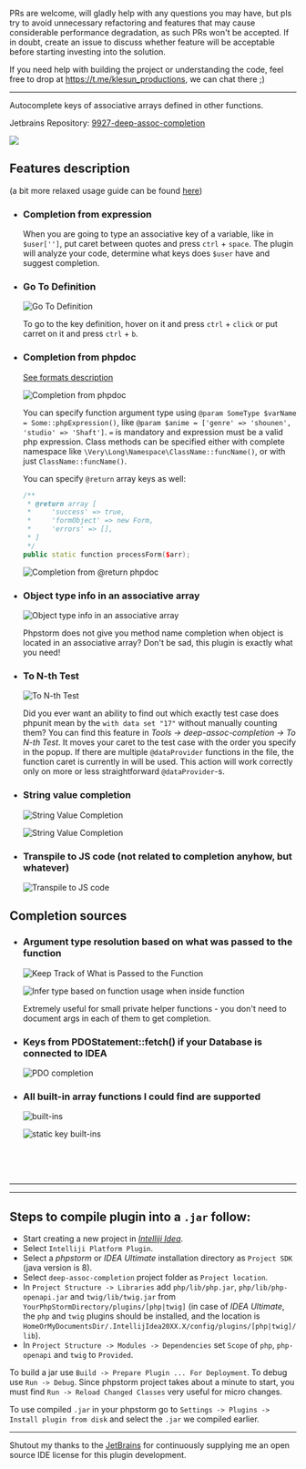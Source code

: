 PRs are welcome, will gladly help with any questions you may have, but pls try to avoid unnecessary refactoring and features that may cause considerable performance degradation, as such PRs won't be accepted. If in doubt, create an issue to discuss whether feature will be acceptable before starting investing into the solution.

If you need help with building the project or understanding the code, feel free to drop at https://t.me/klesun_productions, we can chat there ;)

____________________________

Autocomplete keys of associative arrays defined in other functions.

Jetbrains Repository: [9927-deep-assoc-completion](https://plugins.jetbrains.com/plugin/9927-deep-assoc-completion)

![](https://user-images.githubusercontent.com/5202330/41823825-f82a5724-780e-11e8-9a8e-4eb37c89aa53.png)


## Features description

(a bit more relaxed usage guide can be found [here](https://github.com/klesun/phpstorm-deep-keys/blob/master/docs/deep-keys-overview.md))

- ### Completion from expression
    When you are going to type an associative key of a variable, like in `$user['']`, put caret between quotes and press `ctrl` + `space`. The plugin will analyze your code, determine what keys does `$user` have and suggest completion.

- ### Go To Definition
    ![Go To Definition](https://cloud.githubusercontent.com/assets/5202330/26428215/284b1988-40e9-11e7-9a44-746145c5393f.png)
    
    To go to the key definition, hover on it and press `ctrl` + `click` or put carret on it and press `ctrl` + `b`.

- ### Completion from phpdoc

    [See formats description](https://github.com/klesun/deep-assoc-completion/issues/63)

    ![Completion from phpdoc](https://cloud.githubusercontent.com/assets/5202330/26426602/0f72f554-40e2-11e7-8873-30b873310746.png)

    You can specify function argument type using `@param SomeType $varName = Some::phpExpression()`, like `@param $anime = ['genre' => 'shounen', 'studio' => 'Shaft']`. `=` is mandatory and expression must be a valid php expression. Class methods can be specified either with complete namespace like `\Very\Long\Namespace\ClassName::funcName()`, or with just `ClassName::funcName()`.

    You can specify `@return` array keys as well:
    ```cpp
    /**
     * @return array [
     *     'success' => true,
     *     'formObject' => new Form,
     *     'errors' => [],
     * ]
     */
    public static function processForm($arr);
    ```
    ![Completion from @return phpdoc](https://i.stack.imgur.com/vgZM9.png)

- ### Object type info in an associative array
    ![Object type info in an associative array](https://user-images.githubusercontent.com/5202330/30355696-9d6aa368-983d-11e7-8b8a-6b4f5afcee0e.png)
    
    Phpstorm does not give you method name completion when object is located in an associative array? Don't be sad, this plugin is exactly what you need!
    
- ### To N-th Test
    ![To N-th Test](https://user-images.githubusercontent.com/5202330/48870020-e6310280-ede7-11e8-9a70-33b64fdcc574.png)
    
    Did you ever want an ability to find out which exactly test case does phpunit mean by the `with data set "17"` without manually counting them? You can find this feature in _Tools -> deep-assoc-completion -> To N-th Test_. It moves your caret to the test case with the order you specify in the popup. If there are multiple `@dataProvider` functions in the file, the function caret is currently in will be used. This action will work correctly only on more or less straightforward `@dataProvider`-s.  
    
- ### String value completion
    ![String Value Completion](https://user-images.githubusercontent.com/5202330/48870527-e205e480-ede9-11e8-824c-750088b76fa4.png)
      
    ![String Value Completion](https://user-images.githubusercontent.com/5202330/48870610-2b563400-edea-11e8-93c1-c8bbd973726b.png)  
    
- ### Transpile to JS code (not related to completion anyhow, but whatever)
    
    ![Transpile to JS code](https://user-images.githubusercontent.com/5202330/51703012-293c6b80-200d-11e9-9479-e51c5f7bbfaf.png)  
    
## Completion sources
    
- ### Argument type resolution based on what was passed to the function
    ![Keep Track of What is Passed to the Function](https://user-images.githubusercontent.com/5202330/48870882-280f7800-edeb-11e8-9a72-fe66b1af1fd5.png)
    
    ![Infer type based on function usage when inside function](https://user-images.githubusercontent.com/5202330/48870975-88061e80-edeb-11e8-9501-c525a2a92e6a.png)
    
    Extremely useful for small private helper functions - you don't need to document args in each of them to get completion.
    
- ### Keys from PDOStatement::fetch() if your Database is connected to IDEA
    ![PDO completion](https://user-images.githubusercontent.com/5202330/34743879-3e690ff0-f583-11e7-8dee-dd8c86b78917.png)
    
- ### All built-in array functions I could find are supported
    ![built-ins](https://user-images.githubusercontent.com/5202330/48871378-2e9eef00-eded-11e8-8bbc-26c9d675cbeb.png)
    
    ![static key built-ins](https://user-images.githubusercontent.com/5202330/48871517-bd137080-eded-11e8-9208-3725d81b960a.png)
    
    

<br/>
<br/>
<br/>
<hr/>
<hr/>

## Steps to compile plugin into a `.jar` follow:

- Start creating a new project in _[Intelliji Idea](https://www.jetbrains.com/idea/)_.
- Select `Intelliji Platform Plugin`.
- Select a _phpstorm_ or _IDEA Ultimate_ installation directory as `Project SDK` (java version is 8).
- Select `deep-assoc-completion` project folder as `Project location`.
- In `Project Structure -> Libraries` add `php/lib/php.jar`, `php/lib/php-openapi.jar` and `twig/lib/twig.jar` from `YourPhpStormDirectory/plugins/[php|twig]` (in case of _IDEA Ultimate_, the `php` and `twig` plugins should be installed, and the location is `HomeOrMyDocumentsDir/.IntellijIdea20XX.X/config/plugins/[php|twig]/lib`).
- In `Project Structure -> Modules -> Dependencies` set `Scope` of `php`, `php-openapi` and `twig` to `Provided`.

To build a jar use `Build -> Prepare Plugin ... For Deployment`. To debug use `Run -> Debug`. Since phpstorm project takes about a minute to start, you must find `Run -> Reload Changed Classes` very useful for micro changes.

To use compiled `.jar` in your phpstorm go to `Settings -> Plugins -> Install plugin from disk` and select the `.jar` we compiled earlier.

_________________________________________________________

Shutout my thanks to the [JetBrains](https://jb.gg/OpenSource) for continuously supplying me an open source IDE license for this plugin development.

